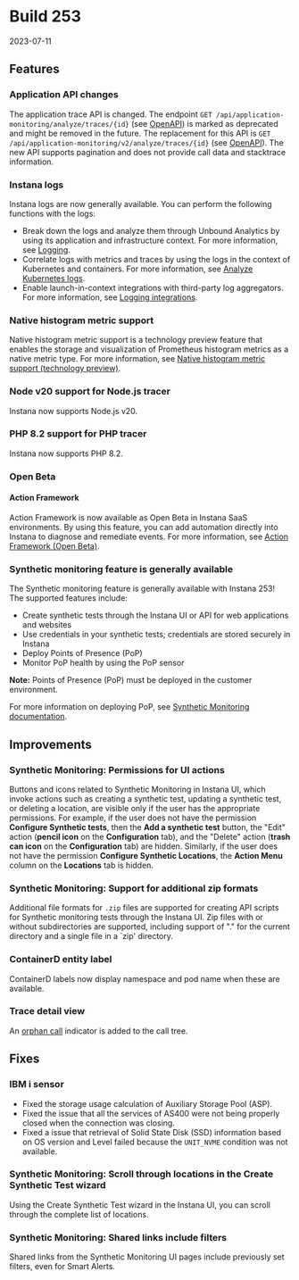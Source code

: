# Build 253

2023-07-11

## Features

### Application API changes

The application trace API is changed. The endpoint `GET /api/application-monitoring/analyze/traces/{id}` (see [OpenAPI](https://instana.github.io/openapi/#operation/getTrace)) is marked as deprecated and might be removed in the future.
The replacement for this API is `GET /api/application-monitoring/v2/analyze/traces/{id}` (see [OpenAPI](https://instana.github.io/openapi/#operation/getTraceDownload)). The new API supports pagination and does not provide call data and stacktrace information.

### Instana logs

Instana logs are now generally available. You can perform the following functions with the logs:

* Break down the logs and analyze them through Unbound Analytics by using its application and infrastructure context. For more information, see [Logging](https://www.ibm.com/docs/en/SSE1JP5_current/src/pages/logging/index.html).
* Correlate logs with metrics and traces by using the logs in the context of Kubernetes and containers. For more information, see [Analyze Kubernetes logs](https://www.ibm.com/docs/en/SSE1JP5_current/src/pages/ecosystem/kubernetes/index.html#analyze-kubernetes-logs).
* Enable launch-in-context integrations with third-party log aggregators. For more information, see [Logging integrations](https://www.ibm.com/docs/en/SSE1JP5_current/src/pages/logging/index.html#logging-integrations).

### Native histogram metric support

Native histogram metric support is a technology preview feature that enables the storage and visualization of Prometheus histogram metrics as a native metric type. For more information, see [Native histogram metric support (technology preview)](https://www.ibm.com/docs/en/SSE1JP5_current/src/pages/custom_dashboards/histograms.html).

### Node v20 support for Node.js tracer

Instana now supports Node.js v20.

### PHP 8.2 support for PHP tracer

Instana now supports PHP 8.2.

### Open Beta

#### Action Framework

Action Framework is now available as Open Beta in Instana SaaS environments. By using this feature, you can add automation directly into Instana to diagnose and remediate events. For more information, see [Action Framework (Open Beta)](https://www.ibm.com/docs/en/SSE1JP5_current/src/pages/automation/index.html).

### Synthetic monitoring feature is generally available

The Synthetic monitoring feature is generally available with Instana 253!
The supported features include:

* Create synthetic tests through the Instana UI or API for web applications and websites
* Use credentials in your synthetic tests; credentials are stored securely in Instana
* Deploy Points of Presence (PoP)
* Monitor PoP health by using the PoP sensor

**Note:** Points of Presence (PoP) must be deployed in the customer environment.

For more information on deploying PoP, see [Synthetic Monitoring documentation](https://www.ibm.com/docs/en/SSE1JP5_current/src/pages/synthetic_monitoring/index.html).

## Improvements

### Synthetic Monitoring: Permissions for UI actions

Buttons and icons related to Synthetic Monitoring in Instana UI, which invoke actions such as creating a synthetic test, updating a synthetic test, or deleting a location, are visible only if the user has the appropriate permissions.
For example, if the user does not have the permission **Configure Synthetic tests**, then the **Add a synthetic test** button, the "Edit" action (**pencil icon** on the **Configuration** tab), and the "Delete" action (**trash can icon** on the **Configuration** tab) are hidden.
Similarly, if the user does not have the permission **Configure Synthetic Locations**, the **Action Menu** column on the **Locations** tab is hidden.

### Synthetic Monitoring: Support for additional zip formats

Additional file formats for `.zip` files are supported for creating API scripts for Synthetic monitoring tests through the Instana UI. Zip files with or without subdirectories are supported, including support of "." for the current directory and a single file in a `zip' directory.

### ContainerD entity label

ContainerD labels now display namespace and pod name when these are available.

### Trace detail view

An [orphan call](https://www.ibm.com/docs/en/SSE1JP5_current/src/pages/tracing/analytics.html#orphan-calls) indicator is added to the call tree.

## Fixes

### IBM i sensor

* Fixed the storage usage calculation of Auxiliary Storage Pool (ASP).
* Fixed the issue that all the services of AS400 were not being properly closed when the connection was closing.
* Fixed a issue that retrieval of Solid State Disk (SSD) information based on OS version and Level failed because the `UNIT_NVME` condition was not available.

### Synthetic Monitoring: Scroll through locations in the Create Synthetic Test wizard

Using the Create Synthetic Test wizard in the Instana UI, you can scroll through the complete list of locations.

### Synthetic Monitoring: Shared links include filters

Shared links from the Synthetic Monitoring UI pages include previously set filters, even for Smart Alerts.
